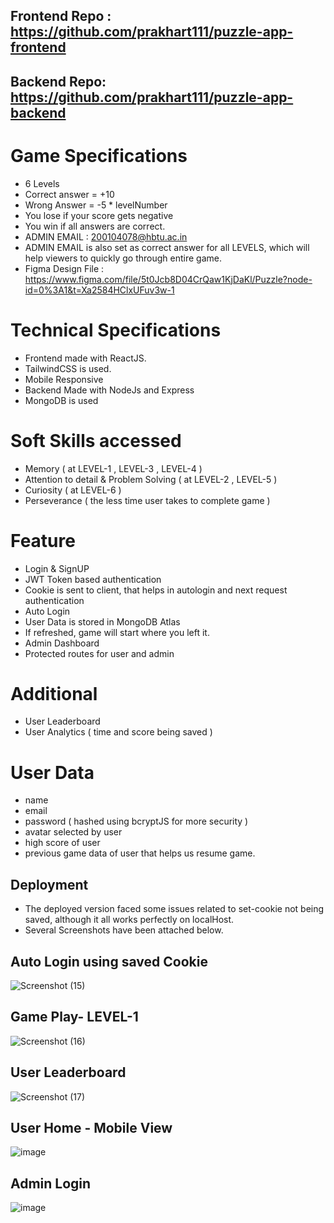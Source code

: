 ## Frontend Repo : https://github.com/prakhart111/puzzle-app-frontend 
## Backend Repo: https://github.com/prakhart111/puzzle-app-backend
# Game Specifications
- 6 Levels
- Correct answer = +10
- Wrong Answer = -5 * levelNumber
- You lose if your score gets negative
- You win if all answers are correct.
- ADMIN EMAIL : 200104078@hbtu.ac.in
- ADMIN EMAIL is also set as correct answer for all LEVELS, which will help viewers to quickly go through entire game.
- Figma Design File : https://www.figma.com/file/5t0Jcb8D04CrQaw1KjDaKl/Puzzle?node-id=0%3A1&t=Xa2584HClxUFuv3w-1

# Technical Specifications 
- Frontend made with ReactJS.
- TailwindCSS is used.
- Mobile Responsive
- Backend Made with NodeJs and Express
- MongoDB is used

# Soft Skills accessed
- Memory ( at LEVEL-1 , LEVEL-3 , LEVEL-4 )
- Attention to detail & Problem Solving ( at LEVEL-2 , LEVEL-5 )
- Curiosity ( at LEVEL-6 )
- Perseverance ( the less time user takes to complete game )

# Feature
- Login & SignUP
- JWT Token based authentication
- Cookie is sent to client, that helps in autologin and next request authentication
- Auto Login
- User Data is stored in MongoDB Atlas
- If refreshed, game will start where you left it.
- Admin Dashboard
- Protected routes for user and admin

# Additional
- User Leaderboard
- User Analytics ( time and score being saved )

# User Data
- name
- email
- password ( hashed using bcryptJS for more security )
- avatar selected by user
- high score of user
- previous game data of user that helps us resume game.

## Deployment
- The deployed version faced some issues related to set-cookie not being saved, although it all works perfectly on localHost.
- Several Screenshots have been attached below.


## Auto Login using saved Cookie
![Screenshot (15)](https://user-images.githubusercontent.com/86708181/232351243-9ecd153f-cf96-466d-8958-c47a6b9a3b26.png)

## Game Play- LEVEL-1
![Screenshot (16)](https://user-images.githubusercontent.com/86708181/232351272-2feb28a6-241a-4d99-b890-0bf423b05619.png)

## User Leaderboard
![Screenshot (17)](https://user-images.githubusercontent.com/86708181/232351468-65f746ce-b4d3-4a37-a016-19b865baae34.png)

## User Home - Mobile View
![image](https://user-images.githubusercontent.com/86708181/232351605-f74ab20d-e3e7-43b3-87bb-0c5594e039ec.png)

## Admin Login
![image](https://user-images.githubusercontent.com/86708181/232351875-73af1b06-498c-4b5d-a651-0eb89010901e.png)
